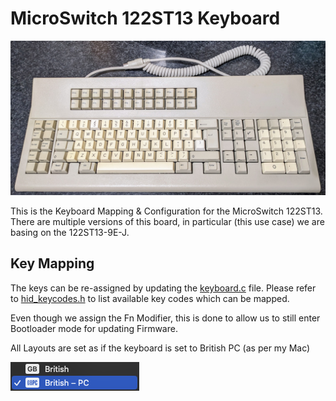 # MicroSwitch 122ST13 Keyboard

![122ST13](doc/122ST13.jpg)

This is the Keyboard Mapping & Configuration for the MicroSwitch 122ST13.  There are multiple versions of this board, in particular (this use case) we are basing on the 122ST13-9E-J.

## Key Mapping

The keys can be re-assigned by updating the [keyboard.c](keyboard.c) file.  Please refer to [hid_keycodes.h](/src/common/lib/hid_keycodes.h) to list available key codes which can be mapped.

Even though we assign the Fn Modifier, this is done to allow us to still enter Bootloader mode for updating Firmware.

All Layouts are set as if the keyboard is set to British PC (as per my Mac)

![Layout Toggle](doc/layout-mac.png)